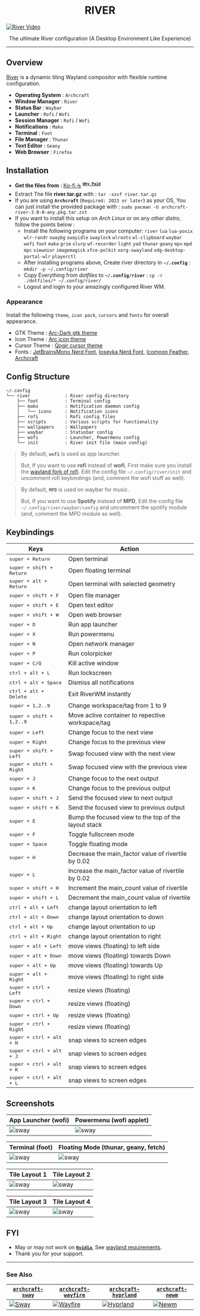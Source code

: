 <h1 align="center">RIVER</h1>

[![River Video](screenshots/River_4.png)](https://youtu.be/MwnK6arB2Rc)

<p align="center">The ultimate River configuration (A Desktop Environment Like Experience)</p>

---

## Overview

[River](https://github.com/riverwm/river) is a dynamic tiling Wayland compositor with flexible runtime configuration.

- **Operating System** : `Archcraft`
- **Window Manager** : `River`
- **Status Bar** : `Waybar`
- **Launcher** : `Rofi` / `Wofi`
- **Session Manager** : `Rofi` / `Wofi`
- **Notifications** : `Mako`
- **Terminal** : `Foot`
- **File Manager** : `Thunar`
- **Text Editor** : `Geany`
- **Web Browser** : `Firefox`

## Installation
- **Get the files from** : [Ko-fi :coffee:](https://ko-fi.com/s/69957c0587) <sup>[**`Why Paid`**](https://github.com/adi1090x/adi1090x/blob/master/WHY.md)</sup>
- Extract The file **river.tar.gz** with : `tar -xzvf river.tar.gz`
- If you are using **`Archcraft`** (`Required: 2023 or later`) as your OS, You can just install the provided package with : `sudo pacman -U archcraft-river-3.0-0-any.pkg.tar.zst`
- If you want to install this setup on _Arch Linux_ or on any _other distro_, follow the points below :
  - Install the following programs on your computer: `river` `lua` `lua-posix` `wlr-randr` `swaybg` `swayidle` `swaylock` `wlroots` `wl-clipboard` `waybar` `wofi` `foot` `mako` `grim` `slurp` `wf-recorder` `light` `yad` `thunar` `geany` `mpv` `mpd` `mpc` `viewnior` `imagemagick` `xfce-polkit` `xorg-xwayland` `xdg-desktop-portal-wlr` `playerctl`
  - After installing programs above, Create river directory in **`~/.config`** : `mkdir -p ~/.config/river`
  - Copy Everything from _dotfiles_ to **`~/.config/river`** : `cp -r ./dotfiles/* ~/.config/river/` 
  - Logout and login to your amazingly configured River WM.

### Appearance

Install the following `theme`, `icon pack`, `cursors` and `fonts` for overall appearance.

- GTK Theme : [Arc-Dark gtk theme](https://github.com/horst3180/arc-theme)
- Icon Theme : [Arc icon theme](https://github.com/horst3180/arc-icon-theme)
- Cursor Theme : [Qogir cursor theme](https://www.gnome-look.org/p/1366182/)
- Fonts : [JetBrainsMono Nerd Font](https://github.com/ryanoasis/nerd-fonts/releases/download/v2.1.0/JetBrainsMono.zip), [Iosevka Nerd Font](https://github.com/ryanoasis/nerd-fonts/releases/download/v2.1.0/Iosevka.zip), [Icomoon Feather](https://github.com/archcraft-os/archcraft-packages/blob/main/archcraft-fonts/files/icon-fonts/Icomoon-Feather.ttf), [Archcraft](https://github.com/archcraft-os/archcraft-packages/blob/main/archcraft-fonts/files/icon-fonts/archcraft.ttf)

## Config Structure
```
~/.config
└── river             : River config directory
    ├── foot          : Terminal config
    ├── mako          : Notification daemon config
    │   └── icons     : Notification icons
    ├── rofi          : Rofi config files
    ├── scripts       : Various scripts for functionality
    ├── wallpapers    : Wallpapers
    ├── waybar        : Statusbar config
    ├── wofi          : Launcher, Powermenu config
    └── init          : River init file (main config)
```

> By default, **`wofi`** is used as app launcher.
>
> But, If you want to use **rofi** instead of **wofi**, First make sure you install the [wayland fork of rofi](https://github.com/lbonn/rofi). Edit the config file `~/.config/river/init` and uncomment rofi keybindings (and, comment the wofi stuff as well).

> By default, **`MPD`** is used on waybar for music.
>
> But, If you want to use **Spotify** instead of **MPD**, Edit the config file `~/.config/river/waybar/config` and uncomment the spotify module (and, comment the MPD module as well).

## Keybindings

| Keys | Action |
| --- | --- |
| <kbd>super + Return</kbd> | Open terminal |
| <kbd>super + shift + Return</kbd> | Open floating terminal |
| <kbd>super + alt + Return</kbd> | Open terminal with selected geometry |
| <kbd>super + shift + F</kbd> | Open file manager |
| <kbd>super + shift + E</kbd> | Open text editor |
| <kbd>super + shift + W</kbd> | Open web browser|
| <kbd>super + D</kbd> | Run app launcher |
| <kbd>super + X</kbd> | Run powermenu |
| <kbd>super + N</kbd> | Open network manager |
| <kbd>super + P</kbd> | Run colorpicker |
| <kbd>super + C/Q</kbd> | Kill active window |
| <kbd>ctrl + alt + L</kbd> | Run lockscreen |
| <kbd>ctrl + alt + Space</kbd> | Dismiss all notifications |
| <kbd>ctrl + alt + Delete</kbd> | Exit RiverWM instantly |
| <kbd>super + 1,2..9</kbd> | Change workspace/tag from 1 to 9 |
| <kbd>super + shift + 1,2..9</kbd> | Move active container to repective workspace/tag |
| <kbd>super + Left</kbd> | Change focus to the next view |
| <kbd>super + Right</kbd> | Change focus to the previous view |
| <kbd>super + shift + Left</kbd> | Swap focused view with the next view |
| <kbd>super + shift + Right</kbd> | Swap focused view with the previous view |
| <kbd>super + J</kbd> | Change focus to the next output |
| <kbd>super + K</kbd> | Change focus to the previous output |
| <kbd>super + shift + J</kbd> | Send the focused view to next output |
| <kbd>super + shift + K</kbd> | Send the focused view to previous output |
| <kbd>super + E</kbd> | Bump the focused view to the top of the layout stack |
| <kbd>super + F</kbd> | Toggle fullscreen mode |
| <kbd>super + Space</kbd> | Toggle floating mode |
| <kbd>super + H</kbd> | Decrease the main_factor value of rivertile by 0.02 |
| <kbd>super + L</kbd> | Increase the main_factor value of rivertile by 0.02 |
| <kbd>super + shift + H</kbd> | Increment the main_count value of rivertile |
| <kbd>super + shift + L</kbd> | Decrement the main_count value of rivertile |
| <kbd>ctrl + alt + Left</kbd> | change layout orientation to left |
| <kbd>ctrl + alt + Down</kbd> | change layout orientation to down |
| <kbd>ctrl + alt + Up</kbd> | change layout orientation to up |
| <kbd>ctrl + alt + Right</kbd> | change layout orientation to right |
| <kbd>super + alt + Left</kbd> | move views (floating) to left side |
| <kbd>super + alt + Down</kbd> | move views (floating) towards Down |
| <kbd>super + alt + Up</kbd> | move views (floating) towards Up |
| <kbd>super + alt + Right</kbd> | move views (floating) to right side |
| <kbd>super + ctrl + Left</kbd> | resize views (floating) |
| <kbd>super + ctrl + Down</kbd> | resize views (floating) |
| <kbd>super + ctrl + Up</kbd> | resize views (floating) |
| <kbd>super + ctrl + Right</kbd> | resize views (floating) |
| <kbd>super + ctrl + alt + H</kbd> | snap views to screen edges |
| <kbd>super + ctrl + alt + J</kbd> | snap views to screen edges |
| <kbd>super + ctrl + alt + K</kbd> | snap views to screen edges |
| <kbd>super + ctrl + alt + L</kbd> | snap views to screen edges |

## Screenshots

| App Launcher (wofi) | Powermenu (wofi applet) |
| --- | --- |
|![sway](screenshots/River_1.png)|![sway](screenshots/River_2.png)|

| Terminal (foot) | Floating Mode (thunar, geany, fetch) |
| --- | --- |
|![sway](screenshots/River_3.png)|![sway](screenshots/River_4.png)|

| Tile Layout 1 | Tile Layout 2 |
| --- | --- |
|![sway](screenshots/River_5.png)|![sway](screenshots/River_6.png)|

| Tile Layout 3 | Tile Layout 4 |
| --- | --- |
|![sway](screenshots/River_7.png)|![sway](screenshots/River_8.png)|


## FYI
- May or may not work on [**`Nvidia`**](https://wiki.archlinux.org/title/Sway#Installation), See [wayland requirements](https://wiki.archlinux.org/title/wayland#Requirements).
- Thank you for your support.

---

### See Also

| [**`archcraft-sway`**](https://github.com/archcraft-os/archcraft-sway) | [**`archcraft-wayfire`**](https://github.com/archcraft-os/archcraft-wayfire) | [**`archcraft-hyprland`**](https://github.com/archcraft-os/archcraft-hyprland) | [**`archcraft-newm`**](https://github.com/archcraft-os/archcraft-newm) |
| --- | --- | --- | --- |
|[![Sway](https://raw.githubusercontent.com/archcraft-os/archcraft-sway/main/screenshots/sway_6.png)](https://github.com/archcraft-os/archcraft-sway)|[![Wayfire](https://raw.githubusercontent.com/archcraft-os/archcraft-wayfire/main/screenshot.png)](https://github.com/archcraft-os/archcraft-wayfire)|[![Hyprland](https://raw.githubusercontent.com/archcraft-os/archcraft-hyprland/main/screenshots/dark/hypr_dark_2.png)](https://github.com/archcraft-os/archcraft-hyprland)| [![Newm](https://raw.githubusercontent.com/archcraft-os/archcraft-newm/main/screenshots/solid/newm_5.png)](https://github.com/archcraft-os/archcraft-newm)|
